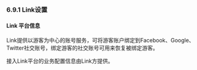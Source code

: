 ### 6.9.1 Link设置

#### Link 平台信息    
    
Link提供以游客为中心的账号服务，可将游客账户绑定到Facebook、Google、Twitter社交账号，绑定游客的社交账号可用来恢复被绑定游客。

接入Link平台的业务配置信息由Link方提供。

